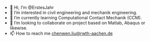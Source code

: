 - 👋 Hi, I’m @ErstesJahr
- 👀 I’m interested in civil engineering and mechanik engineering.
- 🌱 I’m currently learning Computational Contact Mechanik (CCM).
- 💞️ I’m looking to collaborate on project based on Matlab, Abaqus or likewise.
- 📫 How to reach me chenwen.liu@rwth-aachen.de

<!---
ErstesJahr/ErstesJahr is a ✨ special ✨ repository because its `README.md` (this file) appears on your GitHub profile.
You can click the Preview link to take a look at your changes.
--->
